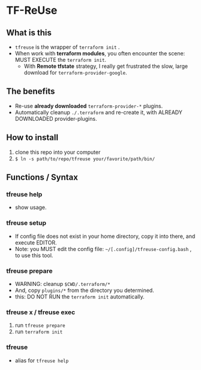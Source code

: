 # TF-ReUse

## What is this

* `tfreuse` is the wrapper of `terraform init` .
* When work with **terraform modules**, you often encounter the scene: MUST EXECUTE the `terraform init`.
  * With **Remote tfstate** strategy, I really get frustrated the slow, large download for `terraform-provider-google`.

## The benefits

* Re-use **already downloaded** `terraform-provider-*`  plugins.
* Automatically cleanup `./.terraform` and re-create it, with ALREADY DOWNLOADED provider-plugins.

## How to install

1. clone this repo into your computer
1. `$ ln -s path/to/repo/tfreuse your/favorite/path/bin/`

## Functions / Syntax

### tfreuse help

* show usage.

### tfreuse setup

* If config file does not exist in your home directory, copy it into there, and execute EDITOR.
* Note: you MUST edit the config file: `~/[.config]/tfreuse-config.bash` , to use this tool.

### tfreuse prepare

* WARNING: cleanup `$CWD/.terraform/*`
* And, copy `plugins/*` from the directory you determined.
* this: DO NOT RUN the `terraform init`  automatically.

### tfreuse x / tfreuse exec

1. run `tfreuse prepare`
1. run `terraform init`

### tfreuse

* alias for `tfreuse help`
